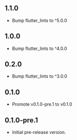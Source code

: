 ## 1.1.0

- Bump flutter_lints to ^5.0.0

## 1.0.0

- Bump flutter_lints to ^4.0.0

## 0.2.0

- Bump flutter_lints to ^3.0.0

## 0.1.0

- Promote v0.1.0-pre.1 to v0.1.0

## 0.1.0-pre.1

- Initial pre-release version.
